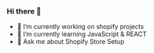 ### Hi there 👋

- 🔭 I’m currently working on shopify projects
- 🌱 I’m currently learning JavaScript & REACT
- 💬 Ask me about Shopify Store Setup

